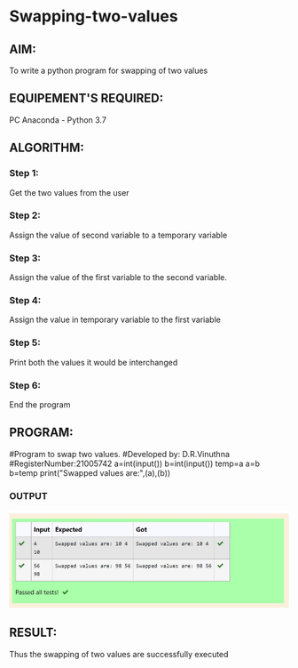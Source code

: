 # Swapping-two-values
## AIM:
To write a python program for swapping of two values
## EQUIPEMENT'S REQUIRED: 
PC
Anaconda - Python 3.7
## ALGORITHM: 
### Step 1:
Get the two values from the user
### Step 2: 
Assign the value of second variable to a temporary variable 
### Step 3: 
Assign the value of the first variable to the second variable.
### Step 4:  
Assign the value in temporary variable to the first variable
### Step 5: 
Print both the values it would be interchanged
### Step 6: 
End the program
## PROGRAM:
#Program to swap two values.
#Developed by: D.R.Vinuthna
#RegisterNumber:21005742
a=int(input())
b=int(input())
temp=a
a=b
b=temp
print("Swapped values are:",(a),(b))

### OUTPUT 

![output](./values.jpg)


## RESULT:
Thus the swapping of two values are successfully executed



